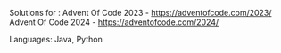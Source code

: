 Solutions for : Advent Of Code 2023 - https://adventofcode.com/2023/
                Advent Of Code 2024 - https://adventofcode.com/2024/

Languages: Java, Python
